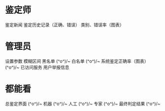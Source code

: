 # 鉴定师
鉴定新闻
鉴定历史记录（正确、错误）
类别、错误率（图表）

# 管理员
设置参数   模糊区间
黑名单  \(^o^)/~
白名单   \(^o^)/~
系统鉴定正确率（图表）\(^o^)/~
已访问服务
用户举报信息

# 都能看
总鉴定界面     \(^o^)/~
机器   \(^o^)/~
人工   \(^o^)/~
专家   \(^o^)/~
最终判定结果   \(^o^)/~